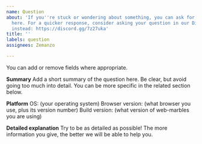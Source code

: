 ```yaml
---
name: Question
about: 'If you''re stuck or wondering about something, you can ask for clarification
  here. For a quicker response, consider asking your question in our Discord channel
  instead: https://discord.gg/7z27uka'
title: ''
labels: question
assignees: Zemanzo

---
```


You can add or remove fields where appropriate.

**Summary**
Add a short summary of the question here. Be clear, but avoid going too much into detail. You can be more specific in the related section below.

**Platform**
OS: (your operating system)
Browser version: (what browser you use, plus its version number)
Build version: (what version of web-marbles you are using)

**Detailed explanation**
Try to be as detailed as possible! The more information you give, the better we will be able to help you.

